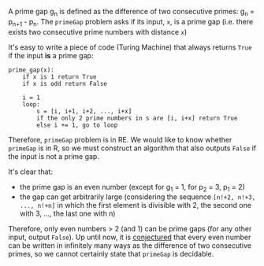 A prime gap g<sub>n</sub> is defined as the difference of two consecutive primes: g<sub>n</sub> = p<sub>n+1</sub> - p<sub>n</sub>. The `primeGap` problem asks if its input, `x`, is a prime gap (i.e. there exists two consecutive prime numbers with distance `x`)

It's easy to write a piece of code (Turing Machine) that always returns `True` if the input **is** a prime gap:

    prime_gap(x):
	    if x is 1 return True
	    if x is odd return False
    
	    i = 1
	    loop:
	        s = [i, i+1, i+2, ..., i+x]
	        if the only 2 prime numbers in s are [i, i+x] return True
	        else i += 1, go to loop

Therefore, `primeGap` problem is in RE. We would like to know whether `primeGap` is in R, so we must construct an algorithm that also outputs `False` if the input is not a prime gap.

It's clear that:

 - the prime gap is an even number (except for g<sub>1</sub> = 1, for p<sub>2</sub> = 3, p<sub>1</sub> = 2)
 - the gap can get arbitrarily large (considering the sequence `[n!+2, n!+3, ..., n!+n]` in which the first element is divisible with 2, the second one with 3, ..., the last one with n)
 
Therefore, only even numbers > 2 (and 1) can be prime gaps (for any other input, output `False`).  Up until now,  it is [conjectured](https://arxiv.org/pdf/1206.0149.pdf) that every even number can be written in infinitely many ways as the difference of two consecutive primes, so we cannot certainly state that `primeGap` is decidable.

